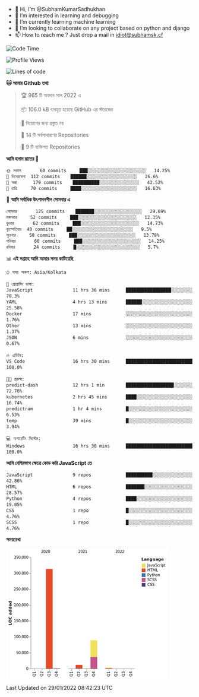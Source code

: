 - 👋 Hi, I’m @SubhamKumarSadhukhan
- 👀 I’m interested in learning and debugging
- 🌱 I’m currently learning machine learning
- 💞️ I’m looking to collaborate on any project based on python and django
- 📫 How to reach me ?
      Just drop a mail in idiot@subhamsk.cf

<!---
SubhamKumarSadhukhan/SubhamKumarSadhukhan is a ✨ special ✨ repository because its `README.md` (this file) appears on your GitHub profile.
You can click the Preview link to take a look at your changes.
--->


<!--START_SECTION:waka-->
![Code Time](http://img.shields.io/badge/Code%20Time-136%20hrs%205%20mins-blue)

![Profile Views](http://img.shields.io/badge/%E0%A6%AA%E0%A7%8D%E0%A6%B0%E0%A7%8B%E0%A6%AB%E0%A6%BE%E0%A6%87%E0%A6%B2%20%E0%A6%A6%E0%A6%B0%E0%A7%8D%E0%A6%B6%E0%A6%A8-4-blue)

![Lines of code](https://img.shields.io/badge/%E0%A6%B9%E0%A7%8D%E0%A6%AF%E0%A6%BE%E0%A6%B2%E0%A7%8B%20%E0%A6%93%E0%A6%AF%E0%A6%BC%E0%A6%BE%E0%A6%B0%E0%A7%8D%E0%A6%B2%E0%A7%8D%E0%A6%A1%20%E0%A6%A5%E0%A7%87%E0%A6%95%E0%A7%87%20%E0%A6%86%E0%A6%AE%E0%A6%BF%20%E0%A6%B2%E0%A6%BF%E0%A6%96%E0%A7%87%E0%A6%9B%E0%A6%BF-420%20Thousand%20%E0%A6%95%E0%A7%8B%E0%A6%A1%E0%A7%87%E0%A6%B0%20%E0%A6%B2%E0%A6%BE%E0%A6%87%E0%A6%A8-blue)

**🐱 আমার Github তথ্য** 

> 🏆 965 টি অবদান সাল 2022 এ
 > 
> 📦 106.0 kB ব্যবহৃত হয়েছে GitHub এর স্টরেজের 
 > 
> 🚫 নিয়োগের জন্য প্রস্তুত নয়
 > 
> 📜 14 টি সর্বসাধারণের Repositories 
 > 
> 🔑 9 টি ব্যক্তিগত Repositories  
 > 
**আমি হলাম রাতের 🦉** 

```text
🌞 সকাল       60 commits     ███░░░░░░░░░░░░░░░░░░░░░░   14.25% 
🌆 দিনেরবেলা  112 commits    ██████░░░░░░░░░░░░░░░░░░░   26.6% 
🌃 সন্ধা      179 commits    ██████████░░░░░░░░░░░░░░░   42.52% 
🌙 রাত্রি     70 commits     ████░░░░░░░░░░░░░░░░░░░░░   16.63%

```
📅 **আমি সর্বাধিক উৎপাদনশীল সোমবার এ** 

```text
সোমবার       125 commits    ███████░░░░░░░░░░░░░░░░░░   29.69% 
মঙ্গলবার     52 commits     ███░░░░░░░░░░░░░░░░░░░░░░   12.35% 
বুধবার       62 commits     ███░░░░░░░░░░░░░░░░░░░░░░   14.73% 
বৃহস্পতিবার  40 commits     ██░░░░░░░░░░░░░░░░░░░░░░░   9.5% 
শুক্রবার     58 commits     ███░░░░░░░░░░░░░░░░░░░░░░   13.78% 
শনিবার       60 commits     ███░░░░░░░░░░░░░░░░░░░░░░   14.25% 
রবিবার       24 commits     █░░░░░░░░░░░░░░░░░░░░░░░░   5.7%

```


📊 **এই সপ্তাহে আমি আমার সময় কাটিয়েছি** 

```text
⌚︎ সময় অঞ্চল: Asia/Kolkata

💬 প্রোগ্রামিং ভাষা: 
JavaScript               11 hrs 36 mins      █████████████████░░░░░░░░   70.3% 
YAML                     4 hrs 13 mins       ██████░░░░░░░░░░░░░░░░░░░   25.58% 
Docker                   17 mins             ░░░░░░░░░░░░░░░░░░░░░░░░░   1.76% 
Other                    13 mins             ░░░░░░░░░░░░░░░░░░░░░░░░░   1.37% 
JSON                     6 mins              ░░░░░░░░░░░░░░░░░░░░░░░░░   0.67%

🔥 এডিটর: 
VS Code                  16 hrs 30 mins      █████████████████████████   100.0%

🐱‍💻 প্রকল্ম: 
predict-dash             12 hrs 1 min        ██████████████████░░░░░░░   72.78% 
kubernetes               2 hrs 45 mins       ████░░░░░░░░░░░░░░░░░░░░░   16.74% 
predictram               1 hr 4 mins         █░░░░░░░░░░░░░░░░░░░░░░░░   6.53% 
temp                     39 mins             █░░░░░░░░░░░░░░░░░░░░░░░░   3.94%

💻 অপারেটিং সিস্টেম: 
Windows                  16 hrs 30 mins      █████████████████████████   100.0%

```

**আমি বেশিরভাগ ক্ষেত্রে কোড করি JavaScript তে** 

```text
JavaScript               9 repos             ██████████░░░░░░░░░░░░░░░   42.86% 
HTML                     6 repos             ███████░░░░░░░░░░░░░░░░░░   28.57% 
Python                   4 repos             ████░░░░░░░░░░░░░░░░░░░░░   19.05% 
CSS                      1 repo              █░░░░░░░░░░░░░░░░░░░░░░░░   4.76% 
SCSS                     1 repo              █░░░░░░░░░░░░░░░░░░░░░░░░   4.76%

```


**সময়রেখা**

![Chart not found](https://raw.githubusercontent.com/SubhamKumarSadhukhan/SubhamKumarSadhukhan/main/charts/bar_graph.png) 


 Last Updated on 29/01/2022 08:42:23 UTC
<!--END_SECTION:waka-->
